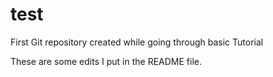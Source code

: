 # test
First Git repository created while going through basic Tutorial

These are some edits I put in the README file.

